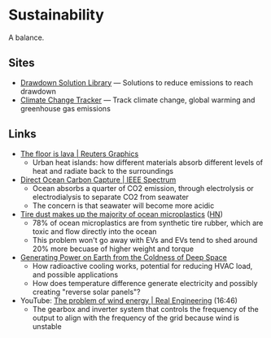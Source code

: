 # Sustainability

A balance.

## Sites

- [Drawdown Solution Library](https://www.drawdown.org/solutions) — Solutions to
  reduce emissions to reach drawdown
- [Climate Change Tracker](https://climatechangetracker.org/) — Track climate
  change, global warming and greenhouse gas emissions

## Links

- [The floor is lava | Reuters Graphics](https://www.reuters.com/graphics/CLIMATE-CHANGE/URBAN-HEAT/zgpormdkevd/)
  - Urban heat islands: how different materials absorb different levels of heat
    and radiate back to the surroundings
- [Direct Ocean Carbon Capture | IEEE Spectrum](https://spectrum.ieee.org/direct-ocean-carbon-capture)
  - Ocean absorbs a quarter of CO2 emission, through electrolysis or
    electrodialysis to separate CO2 from seawater
  - The concern is that seawater will become more acidic
- [Tire dust makes up the majority of ocean microplastics](https://www.thedrive.com/news/tire-dust-makes-up-the-majority-of-ocean-microplastics-study-finds)
  ([HN](https://news.ycombinator.com/item?id=37726539))
  - 78% of ocean microplastics are from synthetic tire rubber, which are toxic
    and flow directly into the ocean
  - This problem won't go away with EVs and EVs tend to shed around 20% more
    becuase of higher weight and torque
- [Generating Power on Earth from the Coldness of Deep Space](https://spectrum.ieee.org/energy-from-cold)
  - How radioactive cooling works, potential for reducing HVAC load, and
    possible applications
  - How does temperature difference generate electricity and possibly creating
    "reverse solar panels"?
- YouTube:
  [The problem of wind energy | Real Engineering](https://youtu.be/LklUVkMPl8g?si=ror3jPQHCD7BW2cd)
  (16:46)
  - The gearbox and inverter system that controls the frequency of the output to
    align with the frequency of the grid because wind is unstable
